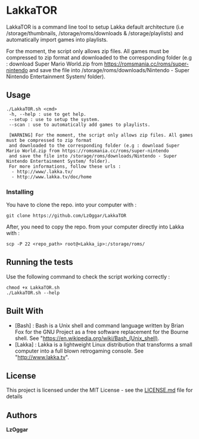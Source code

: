 # LakkaTOR
LakkaTOR is a command line tool to setup Lakka default architecture (i.e /storage/thumbnails, /storage/roms/downloads & /storage/playlists) and automatically import games into playlists.

For the moment, the script only allows zip files. All games must be compressed to zip format and downloaded to the corresponding folder (e.g : download Super Mario World.zip from https://romsmania.cc/roms/super-nintendo and save the file into /storage/roms/downloads/Nintendo - Super Nintendo Entertainment System/ folder).

## Usage
```
./LakkaTOR.sh <cmd>
 -h, --help : use to get help.
 --setup : use to setup the system.
 --scan : use to automatically add games to playlists.

 [WARNING] For the moment, the script only allows zip files. All games must be compressed to zip format
 and downloaded to the corresponding folder (e.g : download Super Mario World.zip from https://romsmania.cc/roms/super-nintendo
 and save the file into /storage/roms/downloads/Nintendo - Super Nintendo Entertainment System/ folder).
 For more informations, follow these urls :
  - http://www/.lakka.tv/
  - http://www.lakka.tv/doc/home
```

### Installing

You have to clone the repo. into your computer with :

```
git clone https://github.com/LzOggar/LakkaTOR
```

After, you need to copy the repo. from your computer directly into Lakka with :

```
scp -P 22 <repo_path> root@<Lakka_ip>:/storage/roms/
```

## Running the tests

Use the following command to check the script working correctly :

```
chmod +x LakkaTOR.sh
./LakkaTOR.sh --help
```

## Built With

* [Bash] : Bash is a Unix shell and command language written by Brian Fox for the GNU Project as a free software replacement for the Bourne shell. See "https://en.wikipedia.org/wiki/Bash_(Unix_shell).
* [Lakka] : Lakka is a lightweight Linux distribution that transforms a small computer into a full blown retrogaming console. See "http://www.lakka.tv".

## License

This project is licensed under the MIT License - see the [LICENSE.md](LICENSE.md) file for details

## Authors

**LzOggar**
